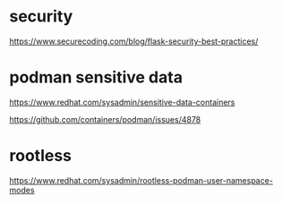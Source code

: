 # security

https://www.securecoding.com/blog/flask-security-best-practices/

# podman sensitive data

https://www.redhat.com/sysadmin/sensitive-data-containers

https://github.com/containers/podman/issues/4878

# rootless

https://www.redhat.com/sysadmin/rootless-podman-user-namespace-modes
